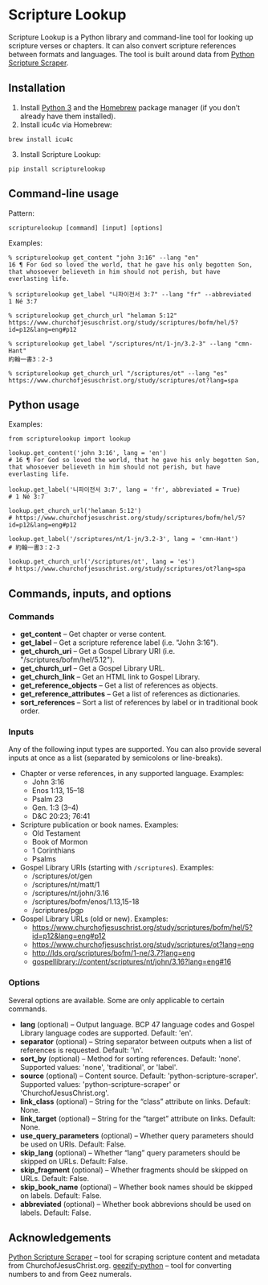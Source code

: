 # Scripture Lookup

Scripture Lookup is a Python library and command-line tool for looking up scripture verses or chapters. It can also convert scripture references between formats and languages. The tool is built around data from [Python Scripture Scraper](https://github.com/samuelbradshaw/python-scripture-scraper).


## Installation

1. Install [Python 3](https://gist.github.com/samuelbradshaw/932d48ef1eff07e288e25e4355dbce5d) and the [Homebrew](https://brew.sh) package manager (if you don’t already have them installed).
2. Install icu4c via Homebrew:
```
brew install icu4c
```
3. Install Scripture Lookup:
```
pip install scripturelookup
```


## Command-line usage

Pattern:
```
scripturelookup [command] [input] [options]
```

Examples:
```
% scripturelookup get_content "john 3:16" --lang "en"
16 ¶ For God so loved the world, that he gave his only begotten Son, that whosoever believeth in him should not perish, but have everlasting life.

% scripturelookup get_label "니파이전서 3:7" --lang "fr" --abbreviated
1 Né 3:7

% scripturelookup get_church_url "helaman 5:12"
https://www.churchofjesuschrist.org/study/scriptures/bofm/hel/5?id=p12&lang=eng#p12

% scripturelookup get_label "/scriptures/nt/1-jn/3.2-3" --lang "cmn-Hant"
約翰一書3：2-3

% scripturelookup get_church_url "/scriptures/ot" --lang "es"
https://www.churchofjesuschrist.org/study/scriptures/ot?lang=spa
```


## Python usage

Examples:
```
from scripturelookup import lookup

lookup.get_content('john 3:16', lang = 'en')
# 16 ¶ For God so loved the world, that he gave his only begotten Son, that whosoever believeth in him should not perish, but have everlasting life.

lookup.get_label('니파이전서 3:7', lang = 'fr', abbreviated = True)
# 1 Né 3:7

lookup.get_church_url('helaman 5:12')
# https://www.churchofjesuschrist.org/study/scriptures/bofm/hel/5?id=p12&lang=eng#p12

lookup.get_label('/scriptures/nt/1-jn/3.2-3', lang = 'cmn-Hant')
# 約翰一書3：2-3

lookup.get_church_url('/scriptures/ot', lang = 'es')
# https://www.churchofjesuschrist.org/study/scriptures/ot?lang=spa
```


## Commands, inputs, and options

### Commands

- **get_content** – Get chapter or verse content.
- **get_label** – Get a scripture reference label (i.e. "John 3:16").
- **get_church_uri** – Get a Gospel Library URI (i.e. "/scriptures/bofm/hel/5.12").
- **get_church_url** – Get a Gospel Library URL.
- **get_church_link** – Get an HTML link to Gospel Library.
- **get_reference_objects** – Get a list of references as objects.
- **get_reference_attributes** – Get a list of references as dictionaries.
- **sort_references** – Sort a list of references by label or in traditional book order.

### Inputs

Any of the following input types are supported. You can also provide several inputs at once as a list (separated by semicolons or line-breaks).

- Chapter or verse references, in any supported language. Examples:
  - John 3:16
  - Enos 1:13, 15–18
  - Psalm 23
  - Gen. 1:3 (3–4)
  - D&C 20:23; 76:41
- Scripture publication or book names. Examples:
  - Old Testament
  - Book of Mormon
  - 1 Corinthians
  - Psalms
- Gospel Library URIs (starting with `/scriptures`). Examples:
  - /scriptures/ot/gen
  - /scriptures/nt/matt/1
  - /scriptures/nt/john/3.16
  - /scriptures/bofm/enos/1.13,15-18
  - /scriptures/pgp
- Gospel Library URLs (old or new). Examples:
  - https://www.churchofjesuschrist.org/study/scriptures/bofm/hel/5?id=p12&lang=eng#p12
  - https://www.churchofjesuschrist.org/study/scriptures/ot?lang=eng
  - http://lds.org/scriptures/bofm/1-ne/3.7?lang=eng
  - [gospellibrary://content/scriptures/nt/john/3.16?lang=eng#16](https://www.churchofjesuschrist.org/study/scriptures/nt/john/3?id=p16&lang=eng#p16)

### Options

Several options are available. Some are only applicable to certain commands.

- **lang** (optional) – Output language. BCP 47 language codes and Gospel Library language codes are supported. Default: 'en'.
- **separator** (optional) – String separator between outputs when a list of references is requested. Default: '\n'.
- **sort_by** (optional) – Method for sorting references. Default: 'none'. Supported values: 'none', 'traditional', or 'label'.
- **source** (optional) – Content source. Default: 'python-scripture-scraper'. Supported values: 'python-scripture-scraper' or 'ChurchofJesusChrist.org'.
- **link_class** (optional) – String for the “class” attribute on links. Default: None.
- **link_target** (optional) – String for the “target” attribute on links. Default: None.
- **use_query_parameters** (optional) – Whether query parameters should be used on URIs. Default: False.
- **skip_lang** (optional) – Whether “lang” query parameters should be skipped on URLs. Default: False.
- **skip_fragment** (optional) – Whether fragments should be skipped on URLs. Default: False.
- **skip_book_name** (optional) – Whether book names should be skipped on labels. Default: False.
- **abbreviated** (optional) – Whether book abbrevions should be used on labels. Default: False.


## Acknowledgements
[Python Scripture Scraper](https://github.com/samuelbradshaw/python-scripture-scraper) – tool for scraping scripture content and metadata from ChurchofJesusChrist.org.
[geezify-python](https://github.com/logicalperson0/geezify-python) – tool for converting numbers to and from Geez numerals.
